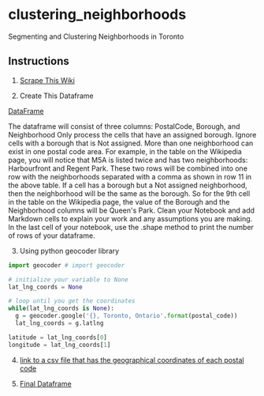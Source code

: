 # clustering_neighborhoods
Segmenting and Clustering Neighborhoods in Toronto

## Instructions

1.  [Scrape This Wiki](https://en.wikipedia.org/wiki/List_of_postal_codes_of_Canada:_M)


2. Create This Dataframe 

[DataFrame](https://d3c33hcgiwev3.cloudfront.net/imageAssetProxy.v1/7JXaz3NNEeiMwApe4i-fLg_40e690ae0e927abda2d4bde7d94ed133_Screen-Shot-2018-06-18-at-7.17.57-PM.png?expiry=1576281600000&hmac=DefpQnB2nhj5SPJi4TzPhWT7DUOn-cYclTJ4aE28v1o)

The dataframe will consist of three columns: PostalCode, Borough, and Neighborhood
Only process the cells that have an assigned borough. Ignore cells with a borough that is Not assigned.
More than one neighborhood can exist in one postal code area. For example, in the table on the Wikipedia page, you will notice that M5A is listed twice and has two neighborhoods: Harbourfront and Regent Park. These two rows will be combined into one row with the neighborhoods separated with a comma as shown in row 11 in the above table.
If a cell has a borough but a Not assigned neighborhood, then the neighborhood will be the same as the borough. So for the 9th cell in the table on the Wikipedia page, the value of the Borough and the Neighborhood columns will be Queen's Park.
Clean your Notebook and add Markdown cells to explain your work and any assumptions you are making.
In the last cell of your notebook, use the .shape method to print the number of rows of your dataframe.


3. Using python geocoder library 

``` Python
import geocoder # import geocoder

# initialize your variable to None
lat_lng_coords = None

# loop until you get the coordinates
while(lat_lng_coords is None):
  g = geocoder.google('{}, Toronto, Ontario'.format(postal_code))
  lat_lng_coords = g.latlng

latitude = lat_lng_coords[0]
longitude = lat_lng_coords[1]

```
4. [link to a csv file that has the geographical coordinates of each postal code](https://cocl.us/Geospatial_data)

5. [Final Dataframe](https://d3c33hcgiwev3.cloudfront.net/imageAssetProxy.v1/HZ3jNHNOEeiMwApe4i-fLg_f44f0f10ccfaf42fcbdba9813364e173_Screen-Shot-2018-06-18-at-7.18.16-PM.png?expiry=1576281600000&hmac=o7fe0j9Z20mOA8g7pTD4uWdKEC3Dr8U3VhMYDO10-cE)

